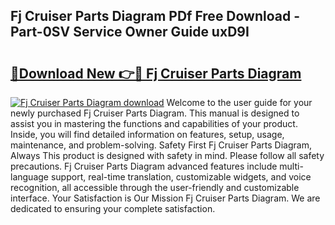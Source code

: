 ## Fj Cruiser Parts Diagram PDf Free Download - Part-0SV Service Owner Guide uxD9I

# <h2><a href="http://dfor51.blite.top/?on=Fj+Cruiser+Parts+Diagram">🔗Download New 👉🔴 Fj Cruiser Parts Diagram</a></h2>

[![Fj Cruiser Parts Diagram download](https://i.imgur.com/lujVjoI.png)](http://dfor51.blite.top/?on=Fj+Cruiser+Parts+Diagram)
Welcome to the user guide for your newly purchased Fj Cruiser Parts Diagram. This manual is designed to assist you in mastering the functions and capabilities of your product. Inside, you will find detailed information on features, setup, usage, maintenance, and problem-solving. Safety First Fj Cruiser Parts Diagram, Always This product is designed with safety in mind. Please follow all safety precautions. Fj Cruiser Parts Diagram advanced features include multi-language support, real-time translation, customizable widgets, and voice recognition, all accessible through the user-friendly and customizable interface. Your Satisfaction is Our Mission Fj Cruiser Parts Diagram. We are dedicated to ensuring your complete satisfaction.
